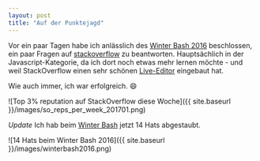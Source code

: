 ```yaml
---
layout: post
title: "Auf der Punktejagd"
---
```


Vor ein paar Tagen habe ich anlässlich des [Winter Bash 2016][0] beschlossen, ein paar Fragen auf [stackoverflow][1] zu beantworten. Hauptsächlich in der Javascript-Kategorie, da ich dort noch etwas mehr lernen möchte - und weil StackOverflow einen sehr schönen [Live-Editor][2] eingebaut hat.

Wie auch immer, ich war erfolgreich. 😄

![Top 3% reputation auf StackOverflow diese Woche]({{ site.baseurl }}/images/so_reps_per_week_201701.png)

*Update* Ich hab beim [Winter Bash][0] jetzt 14 Hats abgestaubt.

![14 Hats beim Winter Bash 2016]({{ site.baseurl }}/images/winterbash2016.png)

[0]: https://winterbash2016.stackexchange.com/
[1]: https://stackoverflow.com/
[2]: https://stackoverflow.blog/2014/09/introducing-runnable-javascript-css-and-html-code-snippets/
